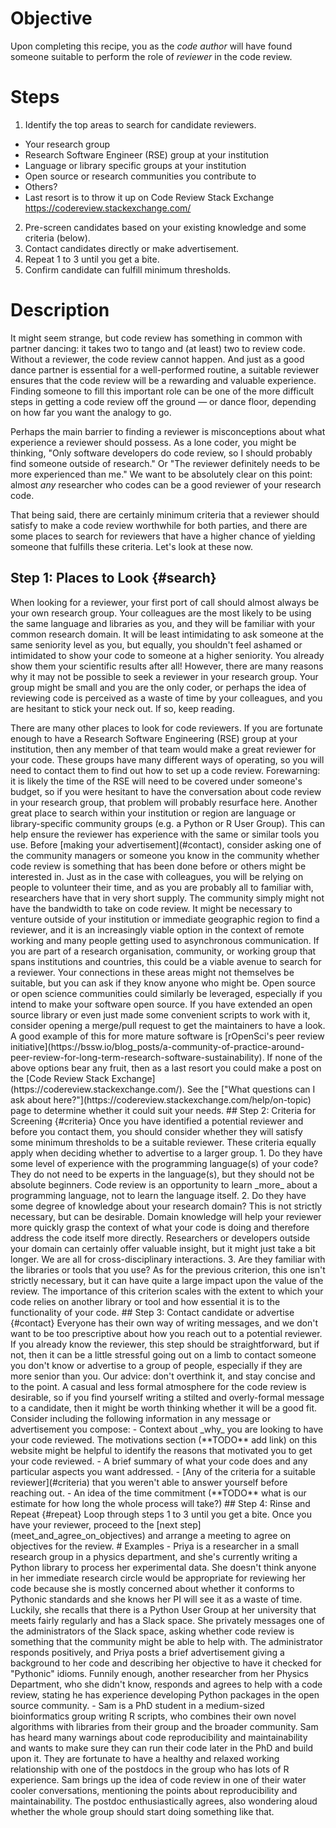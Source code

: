 # Objective

Upon completing this recipe, you as the _code author_ will have found someone
suitable to perform the role of _reviewer_ in the code review.

# Steps

1. Identify the top areas to search for candidate reviewers.
  - Your research group
  - Research Software Engineer (RSE) group at your institution
  - Language or library specific groups at your institution
  - Open source or research communities you contribute to
  - Others?
  - Last resort is to throw it up on Code Review Stack Exchange
    <https://codereview.stackexchange.com/>
2. Pre-screen candidates based on your existing knowledge and some criteria
   (below).
3. Contact candidates directly or make advertisement.
4. Repeat 1 to 3 until you get a bite.
5. Confirm candidate can fulfill minimum thresholds.

# Description

It might seem strange, but code review has something in common with partner
dancing: it takes two to tango and (at least) two to review code. Without a
reviewer, the code review cannot happen. And just as a good dance partner is
essential for a well-performed routine, a suitable reviewer ensures that the
code review will be a rewarding and valuable experience. Finding someone to
fill this important role can be one of the more difficult steps in getting a
code review off the ground — or dance floor, depending on how far you want the
analogy to go.

Perhaps the main barrier to finding a reviewer is misconceptions about what
experience a reviewer should possess. As a lone coder, you might be thinking,
"Only software developers do code review, so I should probably find someone
outside of research." Or "The reviewer definitely needs to be more experienced
than me." We want to be absolutely clear on this point: almost _any_ researcher
who codes can be a good reviewer of your research code.

That being said, there are certainly minimum criteria that a reviewer should
satisfy to make a code review worthwhile for both parties, and there are some
places to search for reviewers that have a higher chance of yielding someone
that fulfills these criteria. Let's look at these now.

## Step 1: Places to Look {#search}

When looking for a reviewer, your first port of call should almost always be
your own research group. Your colleagues are the most likely to be using the
same language and libraries as you, and they will be familiar with your
common research domain. It will be least intimidating to ask someone at the
same seniority level as you, but equally, you shouldn't feel ashamed or
intimidated to show your code to someone at a higher seniority. You already
show them your scientific results after all! However, there are many reasons
why it may not be possible to seek a reviewer in your research group. Your
group might be small and you are the only coder, or perhaps the idea of
reviewing code is perceived as a waste of time by your colleagues, and you are
hesitant to stick your neck out. If so, keep reading.

<!--
Probably need to add something about justifying time on code review to
supervisor?
--!>

There are many other places to look for code reviewers. If you are fortunate
enough to have a Research Software Engineering (RSE) group at your institution,
then any member of that team would make a great reviewer for your code.
These groups have many different ways of operating, so you will need to contact
them to find out how to set up a code review. Forewarning: it is likely the
time of the RSE will need to be covered under someone's budget, so if you were
hesitant to have the conversation about code review in your research group,
that problem will probably resurface here.

Another great place to search within your institution or region are language or
library-specific community groups (e.g. a Python or R User Group). This can
help ensure the reviewer has experience with the same or similar tools you use.
Before [making your advertisement](#contact), consider asking one of the
community managers or someone you know in the community whether code review is
something that has been done before or others might be interested in. Just as
in the case with colleagues, you will be relying on people to volunteer their
time, and as you are probably all to familiar with, researchers have that in
very short supply. The community simply might not have the bandwidth to take on
code review.

It might be necessary to venture outside of your institution or immediate
geographic region to find a reviewer, and it is an increasingly viable option
in the context of remote working and many people getting used to asynchronous
communication. If you are part of a research organisation, community, or
working group that spans institutions and countries, this could be a viable
avenue to search for a reviewer. Your connections in these areas might not
themselves be suitable, but you can ask if they know anyone who might be.
Open source or open science communities could similarly be leveraged,
especially if you intend to make your software open source. If you have
extended an open source library or even just made some convenient scripts to
work with it, consider opening a merge/pull request to get the maintainers to
have a look. A good example of this for more mature software is [rOpenSci's
peer review initiative](https://bssw.io/blog_posts/a-community-of-practice-around-peer-review-for-long-term-research-software-sustainability).

If none of the above options bear any fruit, then as a last resort you could
make a post on the [Code Review Stack
Exchange](https://codereview.stackexchange.com/). See the ["What questions can
I ask about here?"](https://codereview.stackexchange.com/help/on-topic) page to
determine whether it could suit your needs.

## Step 2: Criteria for Screening {#criteria}

Once you have identified a potential reviewer and before you contact them, you
should consider whether they will satisfy some minimum thresholds to be a
suitable reviewer. These criteria equally apply when deciding whether to
advertise to a larger group.

1. Do they have some level of experience with the programming language(s) of
   your code? They do not need to be experts in the language(s), but they
   should not be absolute beginners. Code review is an opportunity to learn
   _more_ about a programming language, not to learn the language itself. 
2. Do they have some degree of knowledge about your research domain? This is
   not strictly necessary, but can be desirable. Domain knowledge will help
   your reviewer more quickly grasp the context of what your code is doing and
   therefore address the code itself more directly. Researchers or developers
   outside your domain can certainly offer valuable insight, but it might just
   take a bit longer. We are all for cross-disciplinary interactions.
3. Are they familiar with the libraries or tools that you use? As for the
   previous criterion, this one isn't strictly necessary, but it can have quite
   a large impact upon the value of the review. The importance of this
   criterion scales with the extent to which your code relies on another
   library or tool and how essential it is to the functionality of your code.

## Step 3: Contact candidate or advertise {#contact}

Everyone has their own way of writing messages, and we don't want to be too
prescriptive about how you reach out to a potential reviewer. If you already
know the reviewer, this step should be straightforward, but if not, then it can
be a little stressful going out on a limb to contact someone you don't know or
advertise to a group of people, especially if they are more senior than you.
Our advice: don't overthink it, and stay concise and to the point. A casual and
less formal atmosphere for the code review is desirable, so if you find
yourself writing a stilted and overly-formal message to a candidate, then it
might be worth thinking whether it will be a good fit.

Consider including the following information in any message or advertisement
you compose:

- Context about _why_ you are looking to have your code reviewed. The
    motivations section (**TODO** add link) on this website might be helpful to
    identify the reasons that motivated you to get your code reviewed.
- A brief summary of what your code does and any particular aspects you want
    addressed.
- [Any of the criteria for a suitable reviewer](#criteria) that you weren't
    able to answer yourself before reaching out.
- An idea of the time commitment (**TODO** what is our estimate for how long the
    whole process will take?)

## Step 4: Rinse and Repeat {#repeat}

Loop through steps 1 to 3 until you get a bite. Once you have your reviewer,
proceed to the [next step](meet_and_agree_on_objectives) and arrange a meeting
to agree on objectives for the review.

# Examples

- Priya is a researcher in a small research group in a physics department, and
  she's currently writing a Python library to process her experimental data.
  She doesn't think anyone in her immediate research circle would be
  appropriate for reviewing her code because she is mostly concerned about
  whether it conforms to Pythonic standards and she knows her PI will see it as
  a waste of time. Luckily, she recalls that there is a Python User Group at
  her university that meets fairly regularly and has a Slack space. She
  privately messages one of the administrators of the Slack space, asking
  whether code review is something that the community might be able to help
  with. The administrator responds positively, and Priya posts a brief
  advertisement giving a background to her code and describing her objective to
  have it checked for "Pythonic" idioms. Funnily enough, another researcher
  from her Physics Department, who she didn't know, responds and agrees to help
  with a code review, stating he has experience developing Python packages in
  the open source community.
- Sam is a PhD student in a medium-sized bioinformatics group writing R
  scripts, who combines their own novel algorithms with libraries from their
  group and the broader community. Sam has heard many warnings about code
  reproducibility and maintainability and wants to make sure they can run their
  code later in the PhD and build upon it. They are fortunate to have a healthy
  and relaxed working relationship with one of the postdocs in the group who
  has lots of R experience. Sam brings up the idea of code review in one of
  their water cooler conversations, mentioning the points about reproducibility
  and maintainability. The postdoc enthusiastically agrees, also wondering
  aloud whether the whole group should start doing something like that.
